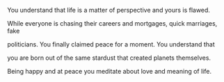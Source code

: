 You understand that life is a matter of perspective and yours is flawed.

While everyone is chasing their careers and mortgages, quick marriages, fake 

politicians. You finally claimed peace for a moment. You understand that 

you are born out of the same stardust that created planets themselves.

Being happy and at peace you meditate about love and meaning of life.